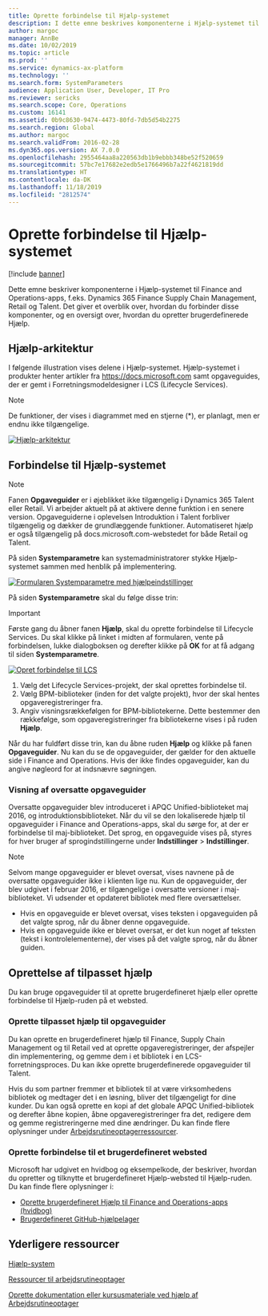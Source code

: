 ```yaml
---
title: Oprette forbindelse til Hjælp-systemet
description: I dette emne beskrives komponenterne i Hjælp-systemet til Finance and Operations-apps, og du får et overblik over, hvordan du tilslutter dem, og hvordan du opretter brugerdefineret Hjælp.
author: margoc
manager: AnnBe
ms.date: 10/02/2019
ms.topic: article
ms.prod: ''
ms.service: dynamics-ax-platform
ms.technology: ''
ms.search.form: SystemParameters
audience: Application User, Developer, IT Pro
ms.reviewer: sericks
ms.search.scope: Core, Operations
ms.custom: 16141
ms.assetid: 0b9c8630-9474-4473-80fd-7db5d54b2275
ms.search.region: Global
ms.author: margoc
ms.search.validFrom: 2016-02-28
ms.dyn365.ops.version: AX 7.0.0
ms.openlocfilehash: 2955464aa8a220563db1b9ebbb348be52f520659
ms.sourcegitcommit: 57bc7e17682e2edb5e1766496b7a22f4621819dd
ms.translationtype: HT
ms.contentlocale: da-DK
ms.lasthandoff: 11/18/2019
ms.locfileid: "2812574"
---
```

# <a name="connect-the-help-system"></a>Oprette forbindelse til Hjælp-systemet

[!include [banner](../includes/banner.md)]

Dette emne beskriver komponenterne i Hjælp-systemet til Finance and Operations-apps, f.eks. Dynamics 365 Finance Supply Chain Management, Retail og Talent. Det giver et overblik over, hvordan du forbinder disse komponenter, og en oversigt over, hvordan du opretter brugerdefinerede Hjælp.

## <a name="help-architecture"></a>Hjælp-arkitektur

I følgende illustration vises delene i Hjælp-systemet. Hjælp-systemet i produkter henter artikler fra https://docs.microsoft.com samt opgaveguides, der er gemt i Forretningsmodeldesigner i LCS (Lifecycle Services).

> [!NOTE]
> De funktioner, der vises i diagrammet med en stjerne (\*), er planlagt, men er endnu ikke tilgængelige.

[![Hjælp-arkitektur](./media/help-architecture.png)](./media/help-architecture.png)

## <a name="connecting-the-help-system"></a>Forbindelse til Hjælp-systemet

> [!NOTE]
> Fanen **Opgaveguider** er i øjeblikket ikke tilgængelig i Dynamics 365 Talent eller Retail. Vi arbejder aktuelt på at aktivere denne funktion i en senere version. Opgaveguiderne i oplevelsen Introduktion i Talent forbliver tilgængelig og dækker de grundlæggende funktioner. Automatiseret hjælp er også tilgængelig på docs.microsoft.com-webstedet for både Retail og Talent.

På siden **Systemparametre** kan systemadministratorer stykke Hjælp-systemet sammen med henblik på implementering.

[![Formularen Systemparametre med hjælpeindstillinger](./media/system-parameters_ops-1024x437.png)](./media/system-parameters_ops.png)

På siden **Systemparametre** skal du følge disse trin:

> [!IMPORTANT]
> Første gang du åbner fanen **Hjælp**, skal du oprette forbindelse til Lifecycle Services. Du skal klikke på linket i midten af formularen, vente på forbindelsen, lukke dialogboksen og derefter klikke på **OK** for at få adgang til siden **Systemparametre**.
>
> [![Opret forbindelse til LCS](./media/connect-to-lcs-crop-1024x365.png "Opret forbindelse til LCS")](./media/connect-to-lcs-crop.png)

1. Vælg det Lifecycle Services-projekt, der skal oprettes forbindelse til.
2. Vælg BPM-biblioteker (inden for det valgte projekt), hvor der skal hentes opgaveregistreringer fra.
3. Angiv visningsrækkefølgen for BPM-bibliotekerne. Dette bestemmer den rækkefølge, som opgaveregistreringer fra bibliotekerne vises i på ruden **Hjælp**.

Når du har fuldført disse trin, kan du åbne ruden **Hjælp** og klikke på fanen **Opgaveguider**. Nu kan du se de opgaveguider, der gælder for den aktuelle side i Finance and Operations. Hvis der ikke findes opgaveguider, kan du angive nøgleord for at indsnævre søgningen.

### <a name="showing-translated-task-guides"></a>Visning af oversatte opgaveguider

Oversatte opgaveguider blev introduceret i APQC Unified-biblioteket maj 2016, og introduktionsbiblioteket. Når du vil se den lokaliserede hjælp til opgaveguider i Finance and Operations-apps, skal du sørge for, at der er forbindelse til maj-biblioteket. Det sprog, en opgaveguide vises på, styres for hver bruger af sprogindstillingerne under **Indstillinger** &gt; **Indstillinger**.

> [!NOTE]
> Selvom mange opgaveguider er blevet oversat, vises navnene på de oversatte opgaveguider ikke i klienten lige nu. Kun de opgaveguider, der blev udgivet i februar 2016, er tilgængelige i oversatte versioner i maj-biblioteket. Vi udsender et opdateret bibliotek med flere oversættelser.
>
> - Hvis en opgaveguide er blevet oversat, vises teksten i opgaveguiden på det valgte sprog, når du åbner denne opgaveguide.
> - Hvis en opgaveguide ikke er blevet oversat, er det kun noget af teksten (tekst i kontrolelementerne), der vises på det valgte sprog, når du åbner guiden.

## <a name="creating-custom-help"></a>Oprettelse af tilpasset hjælp

Du kan bruge opgaveguider til at oprette brugerdefineret hjælp eller oprette forbindelse til Hjælp-ruden på et websted.

### <a name="create-custom-help-with-task-guides"></a>Oprette tilpasset hjælp til opgaveguider

Du kan oprette en brugerdefineret hjælp til Finance, Supply Chain Management og til Retail ved at oprette opgaveregistreringer, der afspejler din implementering, og gemme dem i et bibliotek i en LCS-forretningsproces. Du kan ikke oprette brugerdefinerede opgaveguider til Talent.

Hvis du som partner fremmer et bibliotek til at være virksomhedens bibliotek og medtager det i en løsning, bliver det tilgængeligt for dine kunder. Du kan også oprette en kopi af det globale APQC Unified-bibliotek og derefter åbne kopien, åbne opgaveregistreringer fra det, redigere dem og gemme registreringerne med dine ændringer. Du kan finde flere oplysninger under [Arbejdsrutineoptagerressourcer](../../dev-itpro/user-interface/task-recorder.md).

### <a name="connect-a-custom-site"></a>Oprette forbindelse til et brugerdefineret websted

Microsoft har udgivet en hvidbog og eksempelkode, der beskriver, hvordan du opretter og tilknytte et brugerdefineret Hjælp-websted til Hjælp-ruden. Du kan finde flere oplysninger i:

- [Oprette brugerdefineret Hjælp til Finance and Operations-apps (hvidbog)](https://go.microsoft.com/fwlink/?linkid=2041185)
- [Brugerdefineret GitHub-hjælpelager](https://github.com/microsoft/dynamics356f-o-custom-help)

## <a name="additional-resources"></a>Yderligere ressourcer

[Hjælp-system](help-overview.md)

[Ressourcer til arbejdsrutineoptager](../../dev-itpro/user-interface/task-recorder.md)

[Oprette dokumentation eller kursusmateriale ved hjælp af Arbejdsrutineoptager](../../dev-itpro/user-interface/task-recorder-training-docs.md)

